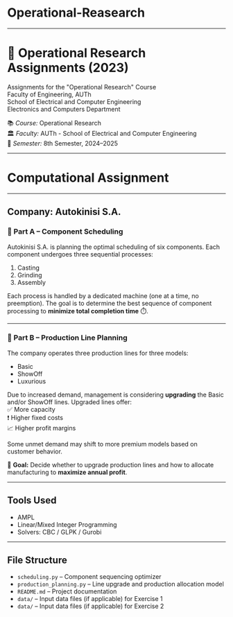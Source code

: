 # Operational-Reasearch
---
# 🧠 Operational Research Assignments (2023)
Assignments for the "Operational Research" Course  
Faculty of Engineering, AUTh  
School of Electrical and Computer Engineering  
Electronics and Computers Department

📚 *Course:* Operational Research  
🏛️ *Faculty:* AUTh - School of Electrical and Computer Engineering  
📅 *Semester:* 8th Semester, 2024–2025

---

# Computational Assignment

---

## Company: Autokinisi S.A.

### 🔧 Part A – Component Scheduling

Autokinisi S.A. is planning the optimal scheduling of six components. Each component undergoes three sequential processes:  
1. Casting  
2. Grinding  
3. Assembly  

Each process is handled by a dedicated machine (one at a time, no preemption). The goal is to determine the best sequence of component processing to **minimize total completion time** ⏱️.

---

### 🚗 Part B – Production Line Planning

The company operates three production lines for three models:  
- Basic  
- ShowOff  
- Luxurious  

Due to increased demand, management is considering **upgrading** the Basic and/or ShowOff lines. Upgraded lines offer:  
✅ More capacity  
❗ Higher fixed costs  
📈 Higher profit margins  

Some unmet demand may shift to more premium models based on customer behavior.

🎯 **Goal:** Decide whether to upgrade production lines and how to allocate manufacturing to **maximize annual profit**.

---

## Tools Used

- AMPL  
- Linear/Mixed Integer Programming   
- Solvers: CBC / GLPK / Gurobi

---

## File Structure

- `scheduling.py` – Component sequencing optimizer  
- `production_planning.py` – Line upgrade and production allocation model  
- `README.md` – Project documentation  
- `data/` – Input data files (if applicable) for Exercise 1
- `data/` – Input data files (if applicable) for Exercise 2

